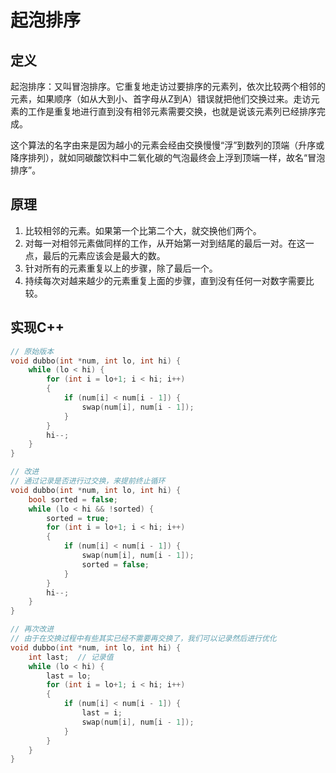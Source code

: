 # 起泡排序

## 定义

起泡排序：又叫冒泡排序。它重复地走访过要排序的元素列，依次比较两个相邻的元素，如果顺序（如从大到小、首字母从Z到A）错误就把他们交换过来。走访元素的工作是重复地进行直到没有相邻元素需要交换，也就是说该元素列已经排序完成。

这个算法的名字由来是因为越小的元素会经由交换慢慢“浮”到数列的顶端（升序或降序排列），就如同碳酸饮料中二氧化碳的气泡最终会上浮到顶端一样，故名“冒泡排序”。

## 原理

1. 比较相邻的元素。如果第一个比第二个大，就交换他们两个。
2. 对每一对相邻元素做同样的工作，从开始第一对到结尾的最后一对。在这一点，最后的元素应该会是最大的数。
3. 针对所有的元素重复以上的步骤，除了最后一个。
4. 持续每次对越来越少的元素重复上面的步骤，直到没有任何一对数字需要比较。

## 实现C++

```c++
// 原始版本
void dubbo(int *num, int lo, int hi) {
	while (lo < hi) {
		for (int i = lo+1; i < hi; i++)
		{
			if (num[i] < num[i - 1]) {
				swap(num[i], num[i - 1]);
			}
		}
		hi--;
	}
}

// 改进
// 通过记录是否进行过交换，来提前终止循环
void dubbo(int *num, int lo, int hi) {
	bool sorted = false;
	while (lo < hi && !sorted) {
		sorted = true;
		for (int i = lo+1; i < hi; i++)
		{
			if (num[i] < num[i - 1]) {
				swap(num[i], num[i - 1]);
				sorted = false;
			}
		}
		hi--;
	}
}

// 再次改进
// 由于在交换过程中有些其实已经不需要再交换了，我们可以记录然后进行优化
void dubbo(int *num, int lo, int hi) {
	int last;  // 记录值
	while (lo < hi) {
		last = lo;
		for (int i = lo+1; i < hi; i++)
		{
			if (num[i] < num[i - 1]) {
				last = i;
				swap(num[i], num[i - 1]);
			}
		}
	}
}
```

